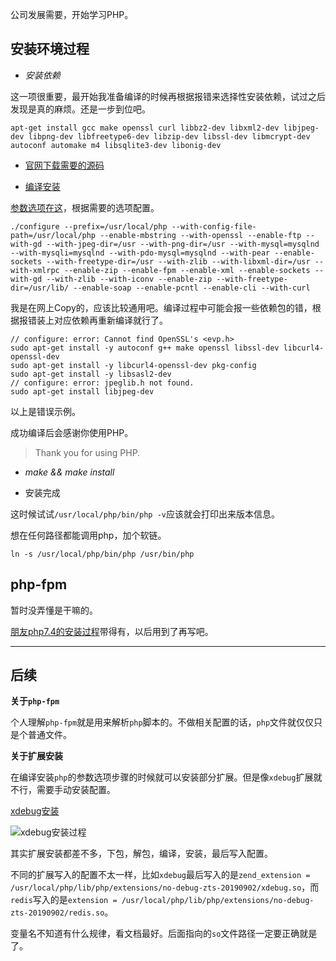 公司发展需要，开始学习PHP。

## 安装环境过程

- *安装依赖*

这一项很重要，最开始我准备编译的时候再根据报错来选择性安装依赖，试过之后发现是真的麻烦。还是一步到位吧。

```shell
apt-get install gcc make openssl curl libbz2-dev libxml2-dev libjpeg-dev libpng-dev libfreetype6-dev libzip-dev libssl-dev libmcrypt-dev autoconf automake m4 libsqlite3-dev libonig-dev
```

- [官网下载需要的源码](https://www.php.net/downloads)

- [编译安装](https://www.php.net/manual/zh/install.unix.php)

[参数选项在这](https://www.php.net/manual/zh/configure.about.php)，根据需要的选项配置。

```shell
./configure --prefix=/usr/local/php --with-config-file-path=/usr/local/php --enable-mbstring --with-openssl --enable-ftp --with-gd --with-jpeg-dir=/usr --with-png-dir=/usr --with-mysql=mysqlnd --with-mysqli=mysqlnd --with-pdo-mysql=mysqlnd --with-pear --enable-sockets --with-freetype-dir=/usr --with-zlib --with-libxml-dir=/usr --with-xmlrpc --enable-zip --enable-fpm --enable-xml --enable-sockets --with-gd --with-zlib --with-iconv --enable-zip --with-freetype-dir=/usr/lib/ --enable-soap --enable-pcntl --enable-cli --with-curl
```

我是在网上Copy的，应该比较通用吧。编译过程中可能会报一些依赖包的错，根据报错装上对应依赖再重新编译就行了。

```shell
// configure: error: Cannot find OpenSSL's <evp.h>
sudo apt-get install -y autoconf g++ make openssl libssl-dev libcurl4-openssl-dev
sudo apt-get install -y libcurl4-openssl-dev pkg-config
sudo apt-get install -y libsasl2-dev
// configure: error: jpeglib.h not found.
sudo apt-get install libjpeg-dev
```

以上是错误示例。

成功编译后会感谢你使用PHP。

> Thank you for using PHP.

- *make && make install*

- 安装完成

这时候试试`/usr/local/php/bin/php -v`应该就会打印出来版本信息。

想在任何路径都能调用php，加个软链。

```shell
ln -s /usr/local/php/bin/php /usr/bin/php
```

## php-fpm

暂时没弄懂是干嘛的。

[朋友php7.4的安装过程](https://express.iefoam.com/detail?id=551&uId=zBRIkgKKSsGNMwtU8VriLVmpn2gdutzJ)带得有，以后用到了再写吧。


---

## 后续

**关于`php-fpm`**

个人理解`php-fpm`就是用来解析`php`脚本的。不做相关配置的话，`php`文件就仅仅只是个普通文件。

**关于扩展安装**

在编译安装`php`的参数选项步骤的时候就可以安装部分扩展。但是像`xdebug`扩展就不行，需要手动安装配置。

[xdebug安装](https://xdebug.org/wizard)

![xdebug安装过程](/images/notes/PHP运行环境搭建/xdebug_install.png)

其实扩展安装都差不多，下包，解包，编译，安装，最后写入配置。

不同的扩展写入的配置不太一样，比如`xdebug`最后写入的是`zend_extension = /usr/local/php/lib/php/extensions/no-debug-zts-20190902/xdebug.so`，而`redis`写入的是`extension = /usr/local/php/lib/php/extensions/no-debug-zts-20190902/redis.so`。

变量名不知道有什么规律，看文档最好。后面指向的`so`文件路径一定要正确就是了。

